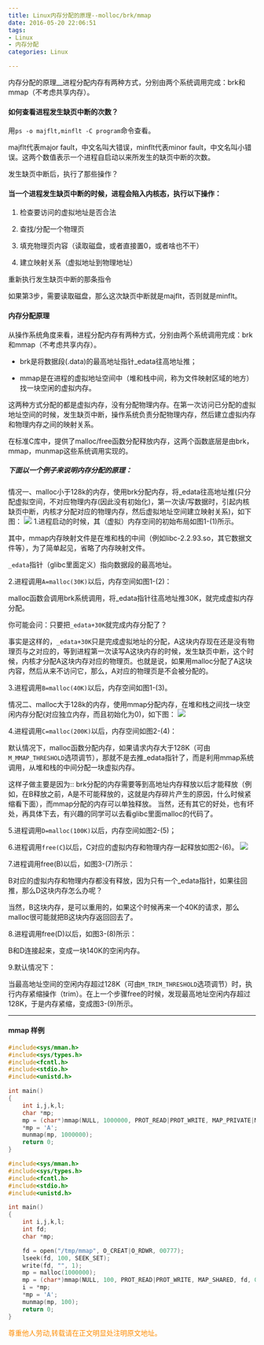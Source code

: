 ```yaml
---
title: Linux内存分配的原理--molloc/brk/mmap
date: 2016-05-20 22:06:51
tags:
- Linux
- 内存分配
categories: Linux

---
```

内存分配的原理__进程分配内存有两种方式，分别由两个系统调用完成：brk和mmap（不考虑共享内存）。

#### 如何查看进程发生缺页中断的次数？
用`ps -o majflt,minflt -C program`命令查看。

majflt代表major fault，中文名叫大错误，minflt代表minor fault，中文名叫小错误。这两个数值表示一个进程自启动以来所发生的缺页中断的次数。

发生缺页中断后，执行了那些操作？

#### 当一个进程发生缺页中断的时候，进程会陷入内核态，执行以下操作：

1. 检查要访问的虚拟地址是否合法

2. 查找/分配一个物理页

3. 填充物理页内容（读取磁盘，或者直接置0，或者啥也不干）

4. 建立映射关系（虚拟地址到物理地址）

重新执行发生缺页中断的那条指令

如果第3步，需要读取磁盘，那么这次缺页中断就是majflt，否则就是minflt。

#### 内存分配原理

从操作系统角度来看，进程分配内存有两种方式，分别由两个系统调用完成：brk和mmap（不考虑共享内存）。

- brk是将数据段(.data)的最高地址指针_edata往高地址推；

- mmap是在进程的虚拟地址空间中（堆和栈中间，称为文件映射区域的地方）找一块空闲的虚拟内存。

这两种方式分配的都是虚拟内存，没有分配物理内存。在第一次访问已分配的虚拟地址空间的时候，发生缺页中断，操作系统负责分配物理内存，然后建立虚拟内存和物理内存之间的映射关系。

在标准C库中，提供了malloc/free函数分配释放内存，这两个函数底层是由brk，mmap，munmap这些系统调用实现的。

##### 下面以一个例子来说明内存分配的原理：
情况一、malloc小于128k的内存，使用brk分配内存，将_edata往高地址推(只分配虚拟空间，不对应物理内存(因此没有初始化)，第一次读/写数据时，引起内核缺页中断，内核才分配对应的物理内存，然后虚拟地址空间建立映射关系)，如下图：
![](/images/linux/linux-memory-alloc-0.jpg)
1.进程启动的时候，其（虚拟）内存空间的初始布局如图1-(1)所示。

其中，mmap内存映射文件是在堆和栈的中间（例如libc-2.2.93.so，其它数据文件等），为了简单起见，省略了内存映射文件。

`_edata`指针（glibc里面定义）指向数据段的最高地址。

2.进程调用`A=malloc(30K)`以后，内存空间如图1-(2)：

malloc函数会调用brk系统调用，将_edata指针往高地址推30K，就完成虚拟内存分配。

你可能会问：只要把`_edata+30K`就完成内存分配了？

事实是这样的，`_edata+30K`只是完成虚拟地址的分配，A这块内存现在还是没有物理页与之对应的，等到进程第一次读写A这块内存的时候，发生缺页中断，这个时候，内核才分配A这块内存对应的物理页。也就是说，如果用malloc分配了A这块内容，然后从来不访问它，那么，A对应的物理页是不会被分配的。

3.进程调用`B=malloc(40K)`以后，内存空间如图1-(3)。

情况二、malloc大于128k的内存，使用mmap分配内存，在堆和栈之间找一块空闲内存分配(对应独立内存，而且初始化为0)，如下图：
![](/images/linux/linux-memory-alloc-1.jpg)

4.进程调用`C=malloc(200K)`以后，内存空间如图2-(4)：

默认情况下，malloc函数分配内存，如果请求内存大于128K（可由`M_MMAP_THRESHOLD`选项调节），那就不是去推_edata指针了，而是利用mmap系统调用，从堆和栈的中间分配一块虚拟内存。

这样子做主要是因为::
brk分配的内存需要等到高地址内存释放以后才能释放（例如，在B释放之前，A是不可能释放的，这就是内存碎片产生的原因，什么时候紧缩看下面），而mmap分配的内存可以单独释放。
当然，还有其它的好处，也有坏处，再具体下去，有兴趣的同学可以去看glibc里面malloc的代码了。

5.进程调用`D=malloc(100K)`以后，内存空间如图2-(5)；

6.进程调用`free(C`)以后，C对应的虚拟内存和物理内存一起释放如图2-(6)。
![](/images/linux/linux-memory-alloc-2.jpg)

7.进程调用free(B)以后，如图3-(7)所示：

B对应的虚拟内存和物理内存都没有释放，因为只有一个_edata指针，如果往回推，那么D这块内存怎么办呢？

当然，B这块内存，是可以重用的，如果这个时候再来一个40K的请求，那么malloc很可能就把B这块内存返回回去了。

8.进程调用free(D)以后，如图3-(8)所示：

B和D连接起来，变成一块140K的空闲内存。

9.默认情况下：

当最高地址空间的空闲内存超过128K（可由`M_TRIM_THRESHOLD`选项调节）时，执行内存紧缩操作（trim）。在上一个步骤free的时候，发现最高地址空闲内存超过128K，于是内存紧缩，变成图3-(9)所示。

---------

#### mmap 样例
```c
#include<sys/mman.h>
#include<sys/types.h>
#include<fcntl.h>
#include<stdio.h>
#include<unistd.h>

int main()
{
	int i,j,k,l;
	char *mp;
	mp = (char*)mmap(NULL, 1000000, PROT_READ|PROT_WRITE, MAP_PRIVATE|MAP_ANONYMOUS, -1, 0);
	*mp = 'A';
	munmap(mp, 1000000);
	return 0;
}
```
```c
#include<sys/mman.h>
#include<sys/types.h>
#include<fcntl.h>
#include<stdio.h>
#include<unistd.h>

int main()
{
	int i,j,k,l;
	int fd;
	char *mp;

	fd = open("/tmp/mmap", O_CREAT|O_RDWR, 00777);
	lseek(fd, 100, SEEK_SET);
	write(fd, "", 1);
	mp = malloc(1000000);
	mp = (char*)mmap(NULL, 100, PROT_READ|PROT_WRITE, MAP_SHARED, fd, 0);
	i = *mp;
	*mp = 'A';
	munmap(mp, 100);
	return 0;
}
```

<font color= Darkorange>尊重他人劳动,转载请在正文明显处注明原文地址。</font>
